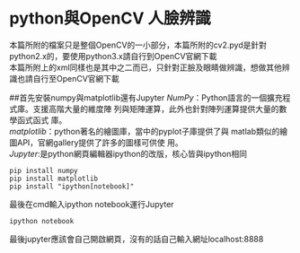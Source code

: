 # python與OpenCV  人臉辨識  
  
本篇所附的檔案只是整個OpenCV的一小部分，本篇所附的cv2.pyd是針對python2.x的，要使用python3.x請自行到OpenCV官網下載  
本篇所附上的xml同樣也是其中之二而已，只針對正臉及眼睛做辨識，想做其他辨識也請自行至OpenCV官網下載  


##首先安裝numpy與matplotlib還有Jupyter
*NumPy*：Python語言的一個擴充程式庫。支援高階大量的維度陣
列與矩陣運算，此外也針對陣列運算提供大量的數學函式函式
庫。  
*matplotlib*：python著名的繪圖庫，當中的pyplot子庫提供了與
matlab類似的繪圖API，官網gallery提供了許多的圖樣可供使
用。  
*Jupyter*:是python網頁編輯器ipython的改版，核心皆與ipython相同  
<pre><code>pip install numpy
pip install matplotlib
pip install "ipython[notebook]"</code></pre>  
  
最後在cmd輸入ipython notebook運行Jupyter  
<pre><code>ipython notebook</code></pre>  
  
最後jupyter應該會自己開啟網頁，沒有的話自己輸入網址localhost:8888
##
